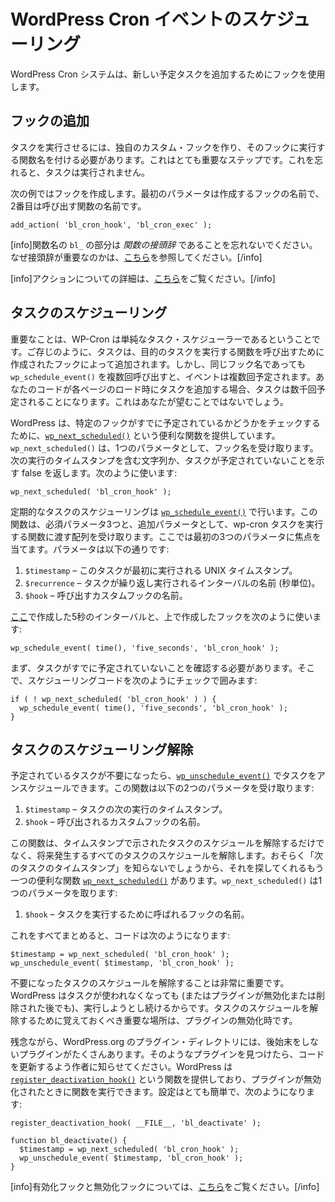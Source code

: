 <!--
# Scheduling WP Cron Events
-->

# WordPress Cron イベントのスケジューリング

<!--
The WP Cron system uses hooks to add new scheduled tasks.
-->

WordPress Cron システムは、新しい予定タスクを追加するためにフックを使用します。

<!--
## Adding the Hook
-->

## フックの追加

<!--
In order to get your task to run you must create your own custom hook and give that hook the name of a function to execute. This is a very important step. Forget it and your task will never run.
-->

タスクを実行させるには、独自のカスタム・フックを作り、そのフックに実行する関数名を付ける必要があります。これはとても重要なステップです。これを忘れると、タスクは実行されません。

<!--
The following example will create a hook. The first parameter is the name of the hook you are creating, and the second is the name of the function to call.
-->

次の例ではフックを作成します。最初のパラメータは作成するフックの名前で、2番目は呼び出す関数の名前です。

```
add_action( 'bl_cron_hook', 'bl_cron_exec' );
```

<!--
[info]Remember, the `bl_` part of the function name is a _function prefix_. You can learn why prefixes are important [here](https://developer.wordpress.org/plugins/plugin-basics/best-practices/#prefix-everything).[/info]
-->

[info]関数名の `bl_` の部分は _関数の接頭辞_ であることを忘れないでください。なぜ接頭辞が重要なのかは、[こちら](https://developer.wordpress.org/plugins/plugin-basics/best-practices/#prefix-everything)を参照してください。[/info]

<!--
[info]You can read more about actions [here](https://developer.wordpress.org/plugins/hooks/actions/).[/info]
-->

[info]アクションについての詳細は、[こちら](https://developer.wordpress.org/plugins/hooks/actions/)をご覧ください。[/info]

<!--
## Scheduling the Task
-->

## タスクのスケジューリング

<!--
An important note is that WP-Cron is a simple task scheduler. As we know, tasks are added by the hook created to call the function that runs the desired task. However if you call `wp_schedule_event()` multiple times, even with the same hook name, the event will be scheduled multiple times. If your code adds the task on each page load this could result in the task being scheduled several thousand times. This is not what you want.
-->

重要なことは、WP-Cron は単純なタスク・スケジューラーであるということです。ご存じのように、タスクは、目的のタスクを実行する関数を呼び出すために作成されたフックによって追加されます。しかし、同じフック名であっても `wp_schedule_event()` を複数回呼び出すと、イベントは複数回予定されます。あなたのコードが各ページのロード時にタスクを追加する場合、タスクは数千回予定されることになります。これはあなたが望むことではないでしょう。

<!--
WordPress provides a convenient function called [`wp_next_scheduled()`](https://developer.wordpress.org/reference/functions/wp_next_scheduled/) to check if a particular hook is already scheduled. `wp_next_scheduled()` takes one parameter, the hook name. It will return either a string containing the timestamp of the next execution or false, signifying the task is not scheduled. It is used like so:
-->

WordPress は、特定のフックがすでに予定されているかどうかをチェックするために、[`wp_next_scheduled()`](https://developer.wordpress.org/reference/functions/wp_next_scheduled/) という便利な関数を提供しています。`wp_next_scheduled()` は、1つのパラメータとして、フック名を受け取ります。次の実行のタイムスタンプを含む文字列か、タスクが予定されていないことを示す false を返します。次のように使います:

```
wp_next_scheduled( 'bl_cron_hook' );
```

<!--
Scheduling a recurring task is accomplished with [`wp_schedule_event()`](https://developer.wordpress.org/reference/functions/wp_schedule_event/). This function takes three required parameters, and one additional parameter that is an array that can be passed to the function executing the wp-cron task. We will focus on the first three parameters. The parameters are as follows:
-->

定期的なタスクのスケジューリングは [`wp_schedule_event()`](https://developer.wordpress.org/reference/functions/wp_schedule_event/) で行います。この関数は、必須パラメータ3つと、追加パラメータとして、wp-cron タスクを実行する関数に渡す配列を受け取ります。ここでは最初の3つのパラメータに焦点を当てます。パラメータは以下の通りです:

<!--
1. `$timestamp` – The UNIX timestamp of the first time this task should execute.
2. `$recurrence` – The name of the interval in which the task will recur in seconds.
3. `$hook` – The name of our custom hook to call.
-->

1. `$timestamp` – このタスクが最初に実行される UNIX タイムスタンプ。
2. `$recurrence` – タスクが繰り返し実行されるインターバルの名前 (秒単位)。
3. `$hook` – 呼び出すカスタムフックの名前。

<!--
We will use the 5 second interval we created [here](https://developer.wordpress.org/plugins/cron/understanding-wp-cron-scheduling/) and the hook we created above, like so:
-->

[ここ](https://developer.wordpress.org/plugins/cron/understanding-wp-cron-scheduling/)で作成した5秒のインターバルと、上で作成したフックを次のように使います:

```
wp_schedule_event( time(), 'five_seconds', 'bl_cron_hook' );
```

<!--
Remember, we need to first ensure the task is not already scheduled. So we wrap the scheduling code in a check like this:
-->

まず、タスクがすでに予定されていないことを確認する必要があります。そこで、スケジューリングコードを次のようにチェックで囲みます:

```
if ( ! wp_next_scheduled( 'bl_cron_hook' ) ) {
  wp_schedule_event( time(), 'five_seconds', 'bl_cron_hook' );
}
```

<!--
## Unscheduling tasks
-->

## タスクのスケジューリング解除

<!--
When you no longer need a task scheduled you can unschedule tasks with [`wp_unschedule_event()`](https://developer.wordpress.org/reference/functions/wp_unschedule_event/). This function takes the following two parameters:
-->

予定されているタスクが不要になったら、[`wp_unschedule_event()`](https://developer.wordpress.org/reference/functions/wp_unschedule_event/) でタスクをアンスケジュールできます。この関数は以下の2つのパラメータを受け取ります:

<!--
1. `$timestamp` – Timestamp of the next occurrence of the task.
2. `$hook` – Name of the custom hook to be called.
-->

1. `$timestamp` – タスクの次の実行のタイムスタンプ。
2. `$hook` – 呼び出されるカスタムフックの名前。

<!--
This function will not only unschedule the task indicated by the timestamp, it will also unschedule all future occurrences of the task. Since you probably will not know the timestamp for the next task, there is another handy function, [`wp_next_scheduled()`](https://developer.wordpress.org/reference/functions/wp_next_scheduled/) that will find it for you. `wp_next_scheduled()` takes one parameter (that we care about):
-->

この関数は、タイムスタンプで示されたタスクのスケジュールを解除するだけでなく、将来発生するすべてのタスクのスケジュールを解除します。おそらく「次のタスクのタイムスタンプ」を知らないでしょうから、それを探してくれるもう一つの便利な関数 [`wp_next_scheduled()`](https://developer.wordpress.org/reference/functions/wp_next_scheduled/) があります。`wp_next_scheduled()` は1つのパラメータを取ります:

<!--
1. `$hook` – The name of the hook that is called to execute the task.
-->

1. `$hook` – タスクを実行するために呼ばれるフックの名前。

<!--
Put it all together and the code looks like:
-->

これをすべてまとめると、コードは次のようになります:

```
$timestamp = wp_next_scheduled( 'bl_cron_hook' );
wp_unschedule_event( $timestamp, 'bl_cron_hook' );
```

<!--
It is very important to unschedule tasks when you no longer need them because WordPress will continue to attempt to execute the tasks, even though they are no longer in use (or even after your plugin has been deactivated or removed). An important place to remember to unschedule your tasks is upon plugin deactivation.
-->

不要になったタスクのスケジュールを解除することは非常に重要です。WordPress はタスクが使われなくなっても (またはプラグインが無効化または削除された後でも)、実行しようとし続けるからです。タスクのスケジュールを解除するために覚えておくべき重要な場所は、プラグインの無効化時です。

<!--
Unfortunately there are many plugins in the WordPress.org Plugin Directory that do not clean up after themselves. If you find one of these plugins please let the author know to update their code. WordPress provides a function called [`register_deactivation_hook()`](https://developer.wordpress.org/reference/functions/register_deactivation_hook/) that allows developers to run a function when their plugin is deactivated. It is very simple to setup and looks like:
-->

残念ながら、WordPress.org のプラグイン・ディレクトリには、後始末をしないプラグインがたくさんあります。そのようなプラグインを見つけたら、コードを更新するよう作者に知らせてください。WordPress は [`register_deactivation_hook()`](https://developer.wordpress.org/reference/functions/register_deactivation_hook/) という関数を提供しており、プラグインが無効化されたときに関数を実行できます。設定はとても簡単で、次のようになります:

```
register_deactivation_hook( __FILE__, 'bl_deactivate' ); 

function bl_deactivate() {
  $timestamp = wp_next_scheduled( 'bl_cron_hook' );
  wp_unschedule_event( $timestamp, 'bl_cron_hook' );
}
```

<!--
[info]You can read more about activation and deactivation hooks [here](https://developer.wordpress.org/plugins/plugin-basics/activation-deactivation-hooks/).[/info]
-->

[info]有効化フックと無効化フックについては、[こちら](https://developer.wordpress.org/plugins/plugin-basics/activation-deactivation-hooks/)をご覧ください。[/info]

